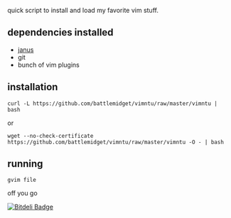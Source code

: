 quick script to install and load my favorite vim stuff.

## dependencies installed

+ [janus](https://github.com/carlhuda/janus)
+ git
+ bunch of vim plugins

## installation
```
curl -L https://github.com/battlemidget/vimntu/raw/master/vimntu | bash
```
or

```
wget --no-check-certificate https://github.com/battlemidget/vimntu/raw/master/vimntu -O - | bash
```

## running
```
gvim file
```

off you go


[![Bitdeli Badge](https://d2weczhvl823v0.cloudfront.net/battlemidget/vimntu/trend.png)](https://bitdeli.com/free "Bitdeli Badge")

